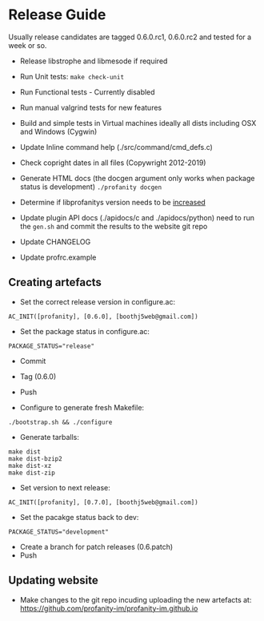 # Release Guide

Usually release candidates are tagged 0.6.0.rc1, 0.6.0.rc2 and tested for a week or so.

* Release libstrophe and libmesode if required

* Run Unit tests: `make check-unit`
* Run Functional tests - Currently disabled
* Run manual valgrind tests for new features
* Build and simple tests in Virtual machines ideally all dists including OSX and Windows (Cygwin)

* Update Inline command help (./src/command/cmd_defs.c)
* Check copright dates in all files (Copywright 2012-2019)

* Generate HTML docs (the docgen argument only works when package status is development)
    `./profanity docgen`

* Determine if libprofanitys version needs to be [increased](https://github.com/profanity-im/profanity/issues/973)
* Update plugin API docs (./apidocs/c and ./apidocs/python) need to run the `gen.sh` and commit the results to the website git repo
* Update CHANGELOG
* Update profrc.example

## Creating artefacts
* Set the correct release version in configure.ac:

```
AC_INIT([profanity], [0.6.0], [boothj5web@gmail.com])
```

* Set the package status in configure.ac:

```
PACKAGE_STATUS="release"
```

* Commit
* Tag (0.6.0)
* Push

* Configure to generate fresh Makefile:

```
./bootstrap.sh && ./configure
```

* Generate tarballs:

```
make dist
make dist-bzip2
make dist-xz
make dist-zip
```

* Set version to next release:

```
AC_INIT([profanity], [0.7.0], [boothj5web@gmail.com])
```

* Set the pacakge status back to dev:

```
PACKAGE_STATUS="development"
```

* Create a branch for patch releases (0.6.patch)
* Push

## Updating website
  * Make changes to the git repo incuding uploading the new artefacts at:
        https://github.com/profanity-im/profanity-im.github.io
